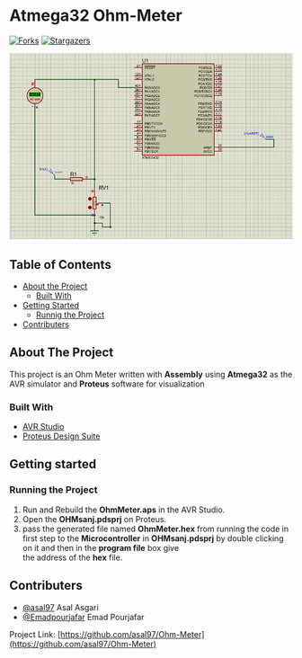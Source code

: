 <!--
*** Thanks for checking out this README Template. If you have a suggestion that would
*** make this better, please fork the repo and create a pull request or simply open
*** an issue with the tag "enhancement".
*** Thanks again! Now go create something AMAZING! :D
-->





<!-- PROJECT SHIELDS -->
<!--
*** I'm using markdown "reference style" links for readability.
*** Reference links are enclosed in brackets [ ] instead of parentheses ( ).
*** See the bottom of this document for the declaration of the reference variables
*** for contributors-url, forks-url, etc. This is an optional, concise syntax you may use.
*** https://www.markdownguide.org/basic-syntax/#reference-style-links
-->

# Atmega32 Ohm-Meter

[![Forks][forks-shield]][forks-url]
[![Stargazers][stars-shield]][stars-url]

![Ohm-Meter](https://github.com/asal97/Ohm-Meter/blob/master/OhmMeter.PNG)

<!-- TABLE OF CONTENTS -->
## Table of Contents

* [About the Project](#about-the-project)
  * [Built With](#built-with)
* [Getting Started](#getting-started)
  * [Runnig the Project](#running-the-project)
* [Contributers](#contributers)





<!-- ABOUT THE PROJECT -->
## About The Project
This project is an Ohm Meter written with **Assembly** using **Atmega32** as the AVR simulator
and **Proteus** software for visualization
 

### Built With
* [AVR Studio](https://www.microchip.com/mplab/avr-support/atmel-studio-7)
* [Proteus Design Suite](https://www.labcenter.com/)


<!-- GETTING STARTED -->
## Getting started


<!-- Running the Project -->
### Running the Project
1) Run and Rebuild the **OhmMeter.aps**  in the AVR Studio.
2) Open the **OHMsanj.pdsprj** on Proteus.
3) pass the generated file named **OhmMeter.hex** from running the code in first step to the **Microcontroller**
in **OHMsanj.pdsprj** by double clicking on it and then in the **program file** box give       
the address of the **hex** file.






<!-- CONTACT -->
## Contributers
* [@asal97](https://github.com/asal97) Asal Asgari
* [@Emadpourjafar](https://github.com/Emadpourjafar) Emad Pourjafar 


Project Link: [https://github.com/asal97/Ohm-Meter](https://github.com/asal97/Ohm-Meter)


<!-- MARKDOWN LINKS & IMAGES -->
<!-- https://www.markdownguide.org/basic-syntax/#reference-style-links -->

[forks-shield]: https://img.shields.io/github/forks/asal97/Ohm-Meter
[forks-url]: https://img.shields.io/github/forks/asal97/Ohm-Meter
[stars-shield]: https://img.shields.io/github/stars/asal97/Ohm-Meter
[stars-url]: https://img.shields.io/github/stars/asal97/Ohm-Meter




